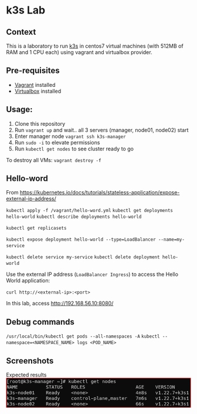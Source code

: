 # k3s Lab

## Context

This is a laboratory to run [k3s](https://k3s.io/) in centos7 virtual machines (with 512MB of RAM and 1 CPU each) using vagrant and virtualbox provider.

## Pre-requisites

- [Vagrant](https://www.vagrantup.com/downloads)  installed
- [Virtualbox](https://www.virtualbox.org/wiki/Downloads) installed

## Usage:

1. Clone this repository
2. Run `vagrant up` and wait.. all 3 servers (manager, node01, node02) start
3. Enter manager node `vagrant ssh k3s-manager`
4. Run `sudo -i` to elevate permissions
5. Run `kubectl get nodes` to see cluster ready to go

To destroy all VMs: `vagrant destroy -f`

## Hello-word
From https://kubernetes.io/docs/tutorials/stateless-application/expose-external-ip-address/


`kubectl apply -f /vagrant/hello-word.yml`
`kubectl get deployments hello-world`
`kubectl describe deployments hello-world`

`kubectl get replicasets`

`kubectl expose deployment hello-world --type=LoadBalancer --name=my-service`

`kubectl delete service my-service`
`kubectl delete deployment hello-world`

Use the external IP address (`LoadBalancer Ingress`) to access the Hello World application:

`curl http://<external-ip>:<port>`

In this lab, access http://192.168.56.10:8080/

## Debug commands

`/usr/local/bin/kubectl get pods --all-namespaces -A`
`kubectl --namespace=<NAMESPACE_NAME> logs <POD_NAME>`

## Screenshots

Expected results
![Expected](https://github.com/hansnewton/k3s-lab/raw/main/screenshots/expected.png)